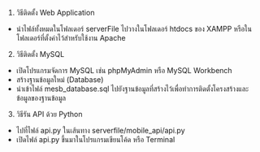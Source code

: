 1. วิธีติดตั้ง Web Application
  -  นำไฟล์ทั้งหมดในโฟลเดอร์ serverFile ไปวางในโฟลเดอร์ htdocs ของ XAMPP หรือในโฟลเดอร์ที่ตั้งค่าไว้สำหรับใช้งาน Apache
2. วิธีติดตั้ง MySQL
  - เปิดโปรแกรมจัดการ MySQL เช่น phpMyAdmin หรือ MySQL Workbench
  -  สร้างฐานข้อมูลใหม่ (Database)
  -  นำเข้าไฟล์ mesb_database.sql ไปยังฐานข้อมูลที่สร้างไว้เพื่อทำการติดตั้งโครงสร้างและข้อมูลของฐานข้อมูล
3. วิธีรัน API ด้วย Python
  - ไปที่ไฟล์ api.py ในเส้นทาง serverfile/mobile_api/api.py
  - เปิดไฟล์ api.py ขึ้นมาในโปรแกรมเขียนโค้ด หรือ Terminal

